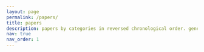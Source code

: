 ```yaml
---
layout: page
permalink: /papers/
title: papers
description: papers by categories in reversed chronological order. generated by jekyll-scholar.
nav: true
nav_order: 1
---
```

